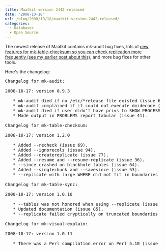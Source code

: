 ```yaml
---
title: Maatkit version 2442 released
date: "2008-10-18"
url: /blog/2008/10/18/maatkit-version-2442-released/
categories:
  - Databases
  - Open Source
---
```


The newest release of Maatkit contains mk-audit bug fixes, lots of [new features for mk-table-checksum so you can check replication more frequently (see my earlier post about this)](/blog/2008/10/04/how-to-check-mysql-replication-integrity-continually/), and more bug fixes for other tools.

<!--more-->

Here's the changelog:

<pre>Changelog for mk-audit:

2008-10-17: version 0.9.3

   * mk-audit died if no /etc/*release file existed (issue 62).
   * mk-audit complained if it could not execute dmidecode (issue 62).
   * mk-audit died if user didn't have privs to SHOW PROCESSLIST (issue 60).
   * Made output in PROBLEMS report tabular (issue 41).

Changelog for mk-table-checksum:

2008-10-17: version 1.2.0

   * Added --recheck (issue 69).
   * Added --ignorecols (issue 94).
   * Added --createreplicate (issue 77).
   * Added --resume and --resume-replicate (issue 36).
   * --since crashed on blackhole tables (issue 64).
   * Added --singlechunk and --savesince (issue 53).
   * --replicate with large WHERE did not fit in boundaries column (issue 81).

Changelog for mk-table-sync:

2008-10-17: version 1.0.10

   * --tables was not honored when using --replicate (issue 79).
   * Updated documentation (issue 85).
   * --replicate failed cryptically on truncated boundaries column (issue 81).

Changelog for mk-visual-explain:

2008-10-17: version 1.0.11

   * There was a Perl compilation error on Perl 5.10 (issue 90).
</pre>


